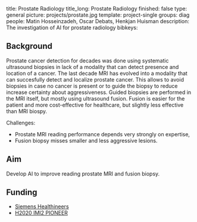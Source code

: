 title: Prostate Radiology
title_long: Prostate Radiology
finished: false
type: general
picture: projects/prostate.jpg
template: project-single
groups: diag
people: Matin Hosseinzadeh, Oscar Debats, Henkjan Huisman
description: The investigation of AI for prostate radiology 
bibkeys: 

## Background

Prostate cancer detection for decades was done using systematic ultrasound biopsies in lack of a modality that can detect presence and location of a cancer. The last decade MRI has evolved into a modality that can succesfully detect and localize prostate cancer. This allows to avoid biopsies in case no cancer is present or to guide the biopsy to reduce increase certainty about aggressiveness. Guided biopsies are performed in the MRI itself, but mostly using ultrasound fusion. Fusion is easier for the patient and more cost-effective for healthcare, but slightly less effective than MRI biospy. 

Challenges: 
* Prostate MRI reading performance depends very strongly on expertise,
* Fusion biopsy misses smaller and less aggressive lesions.

## Aim
Develop AI to improve reading prostate MRI and fusion biopsy.

## Funding
* [Siemens Healthineers](https://www.siemens-healthineers.com/)
* [H2020 IMI2 PIONEER](https://prostate-pioneer.eu/)
